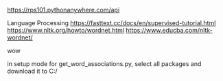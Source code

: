 https://rps101.pythonanywhere.com/api

Language Processing
https://fasttext.cc/docs/en/supervised-tutorial.html
https://www.nltk.org/howto/wordnet.html 
https://www.educba.com/nltk-wordnet/

wow

in setup mode for get_word_associations.py, select all packages and download it to C:/